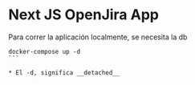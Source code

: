 # Next JS OpenJira App 
Para correr la aplicación localmente, se necesita la db

````
docker-compose up -d
```

* El -d, significa __detached__